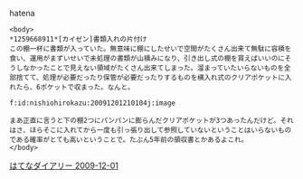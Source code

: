 
hatena

```
<body>
*1259668911*[カイゼン]書類入れの片付け
この棚一杯に書類が入っていた。無意味に棚にしたせいで空間がたくさん出来て無駄に容積を食い、運用がまずいせいで未処理の書類が山積みになり、引き出し式の棚を買えばいいのにそうしなかったことで見えない領域がたくさん出来てしまった。溜まっていたいらないものを全部捨てて、処理が必要だったり保管が必要だったりするものを横入れ式のクリアポケットに入れたら、6ポケットで収まった。なんと。

f:id:nishiohirokazu:20091201210104j:image

まあ正直に言うと下の棚2つにパンパンに膨らんだクリアポケットが3つあったんだけど。それはさ、ほらそこに入れてから一度も引っ張り出して参照していないということはいらないものである確率がとても高いということで。たぶん5年前の領収書とかあるよこれ。
</body>
```


[はてなダイアリー 2009-12-01](https://nishiohirokazu.hatenadiary.org/archive/2009/12/01)